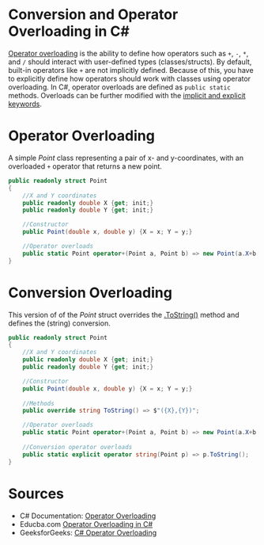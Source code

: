 # Conversion and Operator Overloading in C#
[Operator overloading](https://docs.microsoft.com/en-us/cpp/cpp/operator-overloading?view=msvc-170) is the ability to define how operators such as `+`, `-`, `*`, and `/` 
should interact with user-defined types (classes/structs). By default, built-in operators like `+` are not implicitly defined. Because of this, you have to explicitly define
how operators should work with classes using operator overloading. In C#, operator overloads are defined as `public static` methods. Overloads
can be further modified with the [implicit and explicit keywords](https://docs.microsoft.com/en-us/dotnet/csharp/language-reference/operators/user-defined-conversion-operators).

# Operator Overloading
A simple _Point_ class representing a pair of x- and y-coordinates, with an overloaded `+` operator that returns a new point.

```C#
public readonly struct Point
{
    //X and Y coordinates
    public readonly double X {get; init;}
    public readonly double Y {get; init;}

    //Constructor
    public Point(double x, double y) {X = x; Y = y;}

    //Operator overloads
    public static Point operator+(Point a, Point b) => new Point(a.X+b.X, a.Y+b.Y);
}
```

# Conversion Overloading
This version of of the _Point_ struct overrides the [.ToString()](https://docs.microsoft.com/en-us/dotnet/api/system.object.tostring?view=net-6.0) method and defines
the (string) conversion.
```C#
public readonly struct Point
{
    //X and Y coordinates
    public readonly double X {get; init;}
    public readonly double Y {get; init;}

    //Constructor
    public Point(double x, double y) {X = x; Y = y;}
    
    //Methods
    public override string ToString() => $"({X},{Y})";

    //Operator overloads
    public static Point operator+(Point a, Point b) => new Point(a.X+b.X, a.Y+b.Y);
    
    //Conversion operator overloads
    public static explicit operator string(Point p) => p.ToString();
}
```

# Sources
- C# Documentation: [Operator Overloading](https://docs.microsoft.com/en-us/dotnet/csharp/language-reference/operators/operator-overloading#overloadable-operators)
- Educba.com [Operator Overloading in C#](https://www.educba.com/operator-overloading-in-c-sharp/)
- GeeksforGeeks: [C# Operator Overloading](https://www.geeksforgeeks.org/c-sharp-operator-overloading/)
